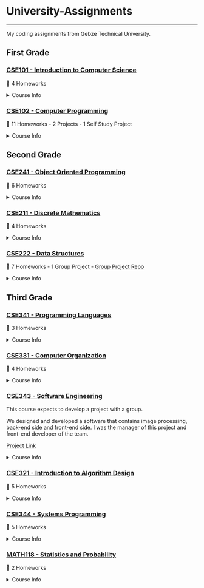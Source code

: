 # University-Assignments

------------------------

My coding assignments from Gebze Technical University.

## First Grade

### [CSE101 - Introduction to Computer Science](https://github.com/muhammedogz/University-Assignments/tree/main/CSE101%20-%20Introduction%20to%20Computer%20Science)

🏁 4 Homeworks

<details>
  <summary>Course Info</summary>
  
- Teaches fundamental of Computer Science
- Introduces fields of Computer Science
- Introduces to programing with C and Arduino

</details>

### [CSE102 - Computer Programming](https://github.com/muhammedogz/University-Assignments/tree/main/CSE102%20-%20Computer%20Programming)

🏁 11 Homeworks - 2 Projects - 1 Self Study Project

<details>
  <summary>Course Info</summary>
  
- Teaches Intermediate C Programing
  - Functions
  - Arrays - Linked List - Data Structures
  - Parameters/Arguments
  - Pointers

</details>

## Second Grade

### [CSE241 - Object Oriented Programming](https://github.com/muhammedogz/University-Assignments/tree/main/CSE241%20-%20Object%20Oriented%20Programming)

🏁 6 Homeworks

<details>
  <summary>Course Info</summary>
  
- Teaches Advance OOP Principles with C++ and Java
  - Inheritance
  - Polymorphism
  - Abstraction
  - Encapsulation

</details>

### [CSE211 - Discrete Mathematics](https://github.com/muhammedogz/GTU-University-Assignments/tree/main/CSE211%20-%20Discrete%20Mathematics)

🏁 4 Homeworks

<details>
  <summary>Course Info</summary>
  
- Teaches Discrete Mathematics in Computer Science
- Provides an essential foundation for virtually area of computer science

</details>

### [CSE222 - Data Structures](https://github.com/muhammedogz/University-Assignments/tree/main/CSE222%20-%20Data%20Structures)

🏁 7 Homeworks - 1 Group Project - [Group Project Repo](https://github.com/CSE222-Project-Group-1/Human-Resources-Company)

<details>
  <summary>Course Info</summary>
  
- Teaches Advance Data Structure
  - Lists
  - Trees
  - Graphs

</details>

## Third Grade

### [CSE341 - Programming Languages](https://github.com/muhammedogz/GTU-University-Assignments/tree/main/CSE341%20-%20Programming%20Languages)

🏁 3 Homeworks

<details>
  <summary>Course Info</summary>

- Teach Compiler Design and Compiler Construction
  - Lexical Analysis
  - Syntax Analysis
  - Flex/Lex
  - Bison/Yacc
  - Lexer
  - Interpreter
  - Lisp
  - Prolog

</details>

### [CSE331 - Computer Organization](https://github.com/muhammedogz/GTU-University-Assignments/tree/main/CSE331%20-%20Computer%20Organization)

🏁 4 Homeworks

<details>
  <summary>Course Info</summary>

- Teach Computer Architecture and Hardware Design.
  - CPU Analysis
  - Assembly (MIPS)
  - Verilog
  - Alu Design
  - Processor Design
  
</details>

### [CSE343 - Software Engineering](https://github.com/Penguin-Invasion/School-Service-System)

This course expects to develop a project with a group.

We designed and developed a software that contains image processing, back-end side and front-end side. I was the manager of this project and front-end developer of the team.

[Project Link](https://github.com/Penguin-Invasion/School-Service-System)

<details>
  <summary>Course Info</summary>

This course also teach software engineering principles.

- Agile
- Scrum
- Test Driven Development
- Managing software teams and projects

</details>

### [CSE321 - Introduction to Algorithm Design](https://github.com/muhammedogz/GTU-University-Assignments/tree/master/CSE321%20-%20Introduction%20to%20Algorithm%20Design)

🏁 5 Homeworks

<details>
  <summary>Course Info</summary>

Gives some algorithmic problems and expects to solve them with Python.

- Teach How to Compute Algorithm Complexity and How To Design Algorithms
  - Big O Notation
  - Dynamic Programming
  - Recurrence Relation
  - Decrease and Conquer
  - Divide and Conquer
  
</details>

### [CSE344 - Systems Programming](https://github.com/muhammedogz/GTU-University-Assignments/tree/master/CSE344%20-%20Systems%20Programming)

🏁 5 Homeworks

<details>
  <summary>Course Info</summary>

- Teaches System Programming with C
  - Processes
  - Files
  - Filesystems
  - Socket Programming

</details>

### [MATH118 - Statistics and Probability](https://github.com/muhammedogz/University-Assignments/tree/main/MATH118%20-%20Statistics%20and%20Probability/)

🏁 2 Homeworks

<details>
  <summary>Course Info</summary>

- Teaches Statistics and Probability with real world examples
  - I Used python and C++ for homeworks.

</details>
